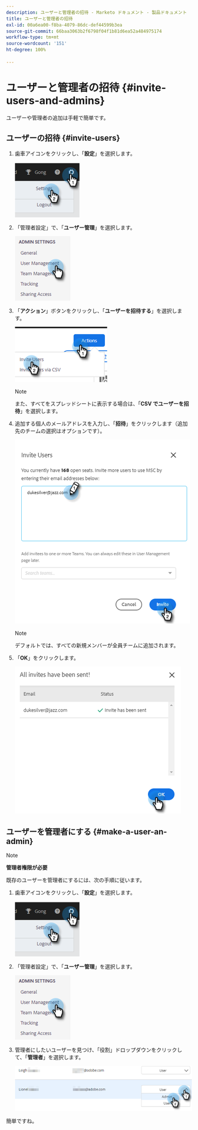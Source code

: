 ```yaml
---
description: ユーザーと管理者の招待 - Marketo ドキュメント - 製品ドキュメント
title: ユーザーと管理者の招待
exl-id: 00a6ea00-f8ba-4079-86dc-def44599b3ea
source-git-commit: 66baa3063b2f6798f04f1b81d6ea52a484975174
workflow-type: tm+mt
source-wordcount: '151'
ht-degree: 100%

---
```


# ユーザーと管理者の招待 {#invite-users-and-admins}

ユーザーや管理者の追加は手軽で簡単です。

## ユーザーの招待 {#invite-users}

1. 歯車アイコンをクリックし、「**設定**」を選択します。

   ![](assets/invite-users-and-admins-1.png)

1. 「管理者設定」で、「**ユーザー管理**」を選択します。

   ![](assets/invite-users-and-admins-2.png)

1. 「**アクション**」ボタンをクリックし、「**ユーザーを招待する**」を選択します。

   ![](assets/invite-users-and-admins-3.png)

   >[!NOTE]
   >
   >また、すべてをスプレッドシートに表示する場合は、「**CSV でユーザーを招待**」を選択します。

1. 追加する個人のメールアドレスを入力し、「**招待**」をクリックします（追加先のチームの選択はオプションです）。

   ![](assets/invite-users-and-admins-4.png)

   >[!NOTE]
   >
   >デフォルトでは、すべての新規メンバーが全員チームに追加されます。

1. 「**OK**」をクリックします。

   ![](assets/invite-users-and-admins-5.png)

## ユーザーを管理者にする {#make-a-user-an-admin}

>[!NOTE]
>
>**管理者権限が必要**

既存のユーザーを管理者にするには、次の手順に従います。

1. 歯車アイコンをクリックし、「**設定**」を選択します。

   ![](assets/invite-users-and-admins-6.png)

1. 「管理者設定」で、「**ユーザー管理**」を選択します。

   ![](assets/invite-users-and-admins-7.png)

1. 管理者にしたいユーザーを見つけ、「役割」ドロップダウンをクリックして、「**管理者**」を選択します。

   ![](assets/invite-users-and-admins-8.png)

簡単ですね。
